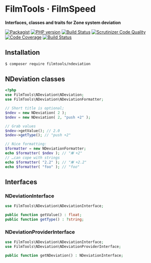 # FilmTools · FilmSpeed

**Interfaces, classes and traits for Zone system deviation**

[![Packagist](https://img.shields.io/packagist/v/filmtools/ndeviation.svg?style=flat)](https://packagist.org/packages/filmtools/ndeviation)
[![PHP version](https://img.shields.io/packagist/php-v/filmtools/ndeviation.svg)](https://packagist.org/packages/filmtools/ndeviation)
[![Build Status](https://img.shields.io/travis/filmtools/ndeviation.svg?label=Travis%20CI)](https://travis-ci.org/filmtools/ndeviation)
[![Scrutinizer Code Quality](https://scrutinizer-ci.com/g/filmtools/ndeviation/badges/quality-score.png?b=master)](https://scrutinizer-ci.com/g/filmtools/ndeviation/?branch=master)
[![Code Coverage](https://scrutinizer-ci.com/g/filmtools/ndeviation/badges/coverage.png?b=master)](https://scrutinizer-ci.com/g/filmtools/ndeviation/?branch=master)
[![Build Status](https://scrutinizer-ci.com/g/filmtools/ndeviation/badges/build.png?b=master)](https://scrutinizer-ci.com/g/filmtools/ndeviation/build-status/master)

## Installation

```bash
$ composer require filmtools/ndeviation
```



## NDeviation classes

```php
<?php
use FilmTools\NDeviation\NDeviation;
use FilmTools\NDeviation\NDeviationFormatter;

// Short title is optional;
$ndev = new NDeviation( 2 );
$ndev = new NDeviation( 2, "push +2" );

// Grab values
$ndev->getValue(); // 2.0
$ndev->getType(); // "push +2"

// Nice formatting:
$formatter = new NDeviationFormatter;
echo $formatter( $ndev ); // "𝑵 +2"
// …can cope with strings
echo $formatter( "2.2" ); // "𝑵 +2.2"
echo $formatter( "foo" ); // "foo"
```



## Interfaces


### NDeviationInterface

```php
use FilmTools\NDeviation\NDeviationInterface;

public function getValue() : float;
public function getType() : ?string;
```

### NDeviationProviderInterface

```php
use FilmTools\NDeviation\NDeviationInterface;
use FilmTools\NDeviation\NDeviationProviderInterface;

public function getNDeviation() : NDeviationInterface;
```


